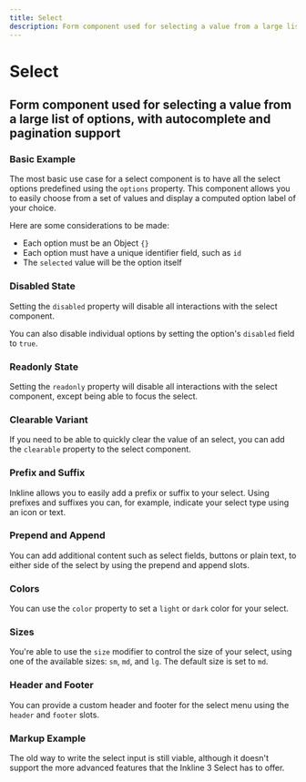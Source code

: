 ```yaml
---
title: Select
description: Form component used for selecting a value from a large list of options, with autocomplete and pagination support. 
---
```


<script setup>
import * as examples from '../../../../examples/forms/select'
</script>


# Select
## Form component used for selecting a value from a large list of options, with autocomplete and pagination support

### Basic Example
The most basic use case for a select component is to have all the select options predefined using the `options` property. This component allows you to easily choose from a set of values and display a computed option label of your choice.

Here are some considerations to be made:
- Each option must be an Object `{}`
- Each option must have a unique identifier field, such as `id`
- The `selected` value will be the option itself

<example :component="examples.ISelectBasicExample" :html="examples.ISelectBasicExampleHTML" :js="examples.ISelectBasicExampleJS"></example>

### Disabled State
Setting the `disabled` property will disable all interactions with the select component.

<example :component="examples.ISelectDisabledExample" :html="examples.ISelectDisabledExampleHTML" :js="examples.ISelectDisabledExampleJS"></example>

You can also disable individual options by setting the option's `disabled` field to `true`.

<example :component="examples.ISelectDisabledOptionExample" :html="examples.ISelectDisabledOptionExampleHTML" :js="examples.ISelectDisabledOptionExampleJS"></example>

### Readonly State
Setting the `readonly` property will disable all interactions with the select component, except being able to focus the select.

<example :component="examples.ISelectReadonlyExample" :html="examples.ISelectReadonlyExampleHTML" :js="examples.ISelectReadonlyExampleJS"></example>

### Clearable Variant
If you need to be able to quickly clear the value of an select, you can add the `clearable` property to the select component.

<example :component="examples.ISelectClearableExample" :html="examples.ISelectClearableExampleHTML" :js="examples.ISelectClearableExampleJS"></example>

### Prefix and Suffix
Inkline allows you to easily add a prefix or suffix to your select. Using prefixes and suffixes you can, for example, indicate 
your select type using an icon or text. 

<example :component="examples.ISelectPrefixSuffixExample" :html="examples.ISelectPrefixSuffixExampleHTML" :js="examples.ISelectPrefixSuffixExampleJS"></example>

### Prepend and Append
You can add additional content such as select fields, buttons or plain text, to either side of the select by using the prepend and append slots.

<example :component="examples.ISelectPrependAppendTextExample" :html="examples.ISelectPrependAppendTextExampleHTML" :js="examples.ISelectPrependAppendTextExampleJS"></example>

<example :component="examples.ISelectPrependAppendButtonExample" :html="examples.ISelectPrependAppendButtonExampleHTML" :js="examples.ISelectPrependAppendButtonExampleJS"></example>

### Colors
You can use the `color` property to set a `light` or `dark` color for your select.

<example :component="examples.ISelectColorVariantsExample" :html="examples.ISelectColorVariantsExampleHTML" :js="examples.ISelectColorVariantsExampleJS"></example>

### Sizes
You're able to use the `size` modifier to control the size of your select, using one of the available sizes: `sm`, `md`, and `lg`. The default size is set to `md`.

<example :component="examples.ISelectSizeVariantsExample" :html="examples.ISelectSizeVariantsExampleHTML" :js="examples.ISelectSizeVariantsExampleJS"></example>

### Header and Footer
You can provide a custom header and footer for the select menu using the `header` and `footer` slots.

<example :component="examples.ISelectHeaderFooterExample" :html="examples.ISelectHeaderFooterExampleHTML" :js="examples.ISelectHeaderFooterExampleJS"></example>

### Markup Example
The old way to write the select input is still viable, although it doesn't support the more advanced features that the Inkline 3 Select has to offer.

<example :component="examples.ISelectMarkupExample" :html="examples.ISelectMarkupExampleHTML" :js="examples.ISelectMarkupExampleJS"></example>




